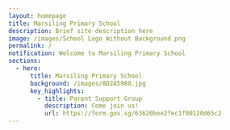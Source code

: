 ```yaml
---
layout: homepage
title: Marsiling Primary School
description: Brief site description here
image: /images/School Logo Without Background.png
permalink: /
notification: Welcome to Marsiling Primary School
sections:
  - hero:
      title: Marsiling Primary School
      background: /images/8D2A5980.jpg
      key_highlights:
        - title: Parent Support Group
          description: Come join us!
          url: https://form.gov.sg/63620bee2fec1f00120d65c2
---
```


